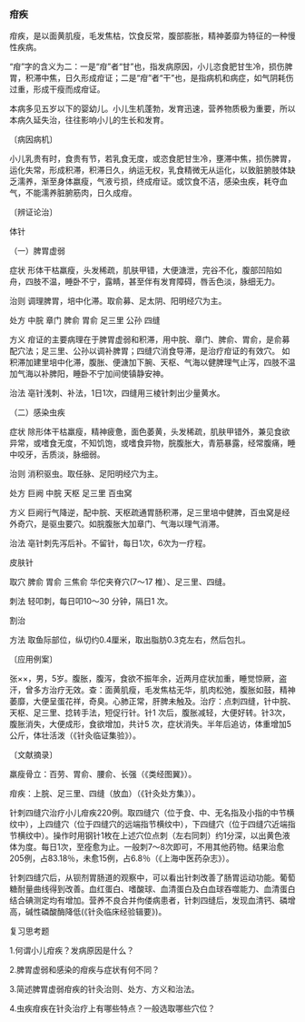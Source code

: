 ### 疳疾

疳疾，是以面黄肌瘦，毛发焦枯，饮食反常，腹部膨胀，精神萎靡为特征的一种慢性疾病。

“疳”字的含义为二：一是“疳”者“甘”也，指发病原因，小儿恣食肥甘生冷，损伤脾胃，积滞中焦，日久形成疳证；二是“疳”者“干”也，是指病机和病症，如气阴耗伤过重，形成干瘦而成疳证。

本病多见五岁以下的婴幼儿。小儿生机蓬勃，发育迅速，营养物质极为重要，所以本病久延失治，往往影响小儿的生长和发育。

〔病因病机〕

小儿乳贵有时，食贵有节，若乳食无度，或恣食肥甘生冷，壅滞中焦，损伤脾胃，运化失常，形成积滞，积滞日久，纳运无权，乳食精微无从运化，以致脏腑肢体缺乏濡养，渐至身体嬴瘦，气液亏损，终成疳证。或饮食不洁，感染虫疾，耗夺血气，不能濡养脏腑筋肉，日久成疳。

〔辨证论治〕

体针

（一）脾胃虚弱

症状  形体干枯羸瘦，头发稀疏，肌肤甲错，大便溏泄，完谷不化，腹部凹陷如舟，四肢不温，睡卧不宁，露睛，甚至伴有发育障碍，唇舌色淡，脉细无力。

治则  调理脾胃，培中化滞。取俞募、足太阴、阳明经穴为主。

处方  中脘  章门  脾俞  胃俞  足三里  公孙  四缝

方义  疳证的主要病理在于脾胃虚弱和积滞，用中脘、章门、脾俞、胃俞，是俞募配穴法；足三里、公孙以调补脾胃；四缝穴消食导滞，是治疗疳证的有效穴。 如积滞加建里培中化滞，腹胀、便溏加下腕、天枢、气海以健脾理气止泻，四肢不温加气海以补脾阳，睡卧不宁加间使镇静安神。

治法  亳针浅刺、补法，1日1次，四缝用三棱针刺出少量黄水。

（二）感染虫疾

症状  除形体干枯羸瘦，精神疲惫，面色萎黄，头发稀疏，肌肤甲错外，兼见食欲异常，或嗜食无度，不知饥饱，或嗜食异物，脘腹胀大，青筋暴露，经常腹痛，睡中咬牙，舌质淡，脉细弱。

治则  消积驱虫。取任脉、足阳明经穴为主。

处方  巨阙  中脘  天枢  足三里  百虫窝

方义  巨阙行气降逆，配中脘、天枢疏通胃肠积滞，足三里培中健脾，百虫窝是经外奇穴，是驱虫要穴。如脘腹胀大加章门、气海以理气消滞。

治法  亳针刺先泻后补。不留针，每日1次，6次为一疗程。

皮肤针

取穴  脾俞  胃俞  三焦俞  华佗夹脊穴(7～17 椎）、足三里、四缝。

刺法  轻叩刺，每日叩10～30 分钟，隔日1 次。

割治

方法  取鱼际部位，纵切约0.4厘米，取出脂肪0.3克左右，然后包扎。

〔应用例案〕

张××，男，5岁。腹胀，腹泻，食欲不振年余，近两月症状加重，睡觉惊厥，盗汗，曾多方治疗无效。查：面黄肌瘦，毛发焦枯无华，肌肉松弛，腹胀如鼓，精神萎靡，大便呈蛋花祥，奇臭。心肺正常，肝脾未触及。治疗：点刺四缝，针中脘、天枢、足三里、捻转手法，短促行针。针1 次后，腹胀减轻，大便好转。针3次，腹胀消失，大便成形，食欲增加，共计5 次，症状消失。半年后追访，体重增加5 公斤，体壮活泼（《针灸临证集验》）。

〔文献摘录〕

羸瘦骨立：百劳、胃俞、腰俞、长强（《类经图翼》）。

疳疾：上脘、足三里、四缝（放血）（《针灸处方集》）。

针刺四缝穴治疗小儿疳疾220例。取四缝穴（位于食、中、无名指及小指的中节横纹中），上四缝穴（位于四缝穴的远端指节横纹中），下四缝穴（位于四缝穴近端指节横纹中）。操作时用钢针1枚在上述穴位点刺（左右同刺）约1分深，以出黄色液体为度。每日1次，至痊愈为止。一般刺7～8次即可，不用其他药物。结果治愈205例，占83.18％，未愈15例，占6.8％（《上海中医药杂志》）。

针刺四缝穴后，从钡剂胃肠道的观察中，可以看出针刺改善了肠胃运动功能。葡萄糖耐量曲线得到改善。血红蛋白、嗜酸球、血清蛋白及白血球吞噬能力、血清蛋白结合碘测定均有增加。营养不良合并佝偻病患者，针刺四缝后，发现血清钙、磷增高，碱性磷酸酶降低(《针灸临床经验辑要》)。

复习思考题

1.何谓小儿疳疾？发病原因是什么？

2.脾胃虚弱和感染的疳疾与症状有何不同？

3.简述脾胃虚弱疳疾的针灸治则、处方、方义和治法。

4.虫疾疳疾在针灸治疗上有哪些特点？一般选取哪些穴位？
